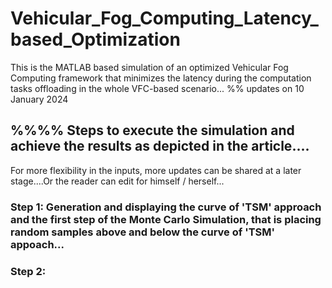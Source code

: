# Vehicular_Fog_Computing_Latency_based_Optimization
This is the MATLAB based simulation of an optimized Vehicular Fog Computing framework that minimizes the latency during the computation tasks offloading in the whole VFC-based scenario...
%% updates on 10 January 2024  
## %%%% Steps to execute the simulation and achieve the results as depicted in the article.... 
For more flexibility in the inputs, more updates can be shared at a later stage....Or the reader can edit for himself / herself...
### Step 1: Generation and displaying the curve of 'TSM' approach and the first step of the Monte Carlo Simulation, that is placing random samples above and below the curve of 'TSM' appoach...
### Step 2: 
